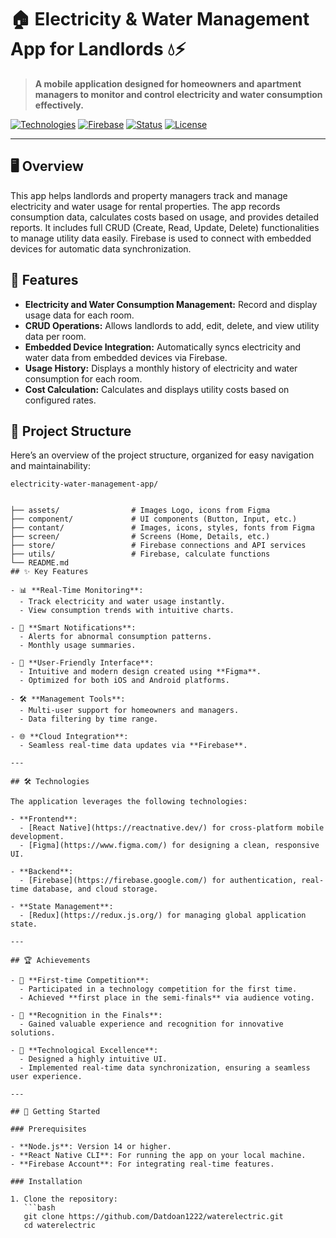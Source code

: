 # 🏠 Electricity & Water Management App for Landlords 💧⚡

> **A mobile application designed for homeowners and apartment managers to monitor and control electricity and water consumption effectively.**

[![Technologies](https://img.shields.io/badge/React%20Native-%5E0.70-blue)](https://reactnative.dev/)
[![Firebase](https://img.shields.io/badge/Firebase-Real--time-orange)](https://firebase.google.com/)
[![Status](https://img.shields.io/badge/status-Completed-success)]()
[![License](https://img.shields.io/badge/license-MIT-blue)](LICENSE)

---
## 🖥️ Overview

This app helps landlords and property managers track and manage electricity and water usage for rental properties. The app records consumption data, calculates costs based on usage, and provides detailed reports. It includes full CRUD (Create, Read, Update, Delete) functionalities to manage utility data easily. Firebase is used to connect with embedded devices for automatic data synchronization.

## 🌟 Features

- **Electricity and Water Consumption Management:** Record and display usage data for each room.
- **CRUD Operations:** Allows landlords to add, edit, delete, and view utility data per room.
- **Embedded Device Integration:** Automatically syncs electricity and water data from embedded devices via Firebase.
- **Usage History:** Displays a monthly history of electricity and water consumption for each room.
- **Cost Calculation:** Calculates and displays utility costs based on configured rates.

## 📂 Project Structure

Here’s an overview of the project structure, organized for easy navigation and maintainability:

```plaintext
electricity-water-management-app/


├── assets/                # Images Logo, icons from Figma
├── component/             # UI components (Button, Input, etc.)
├── contant/               # Images, icons, styles, fonts from Figma
├── screen/                # Screens (Home, Details, etc.)
├── store/                 # Firebase connections and API services
├── utils/                 # Firebase, calculate functions
└── README.md
## ✨ Key Features

- 📊 **Real-Time Monitoring**:
  - Track electricity and water usage instantly.
  - View consumption trends with intuitive charts.

- 🔔 **Smart Notifications**:
  - Alerts for abnormal consumption patterns.
  - Monthly usage summaries.

- 🌟 **User-Friendly Interface**:
  - Intuitive and modern design created using **Figma**.
  - Optimized for both iOS and Android platforms.

- 🛠️ **Management Tools**:
  - Multi-user support for homeowners and managers.
  - Data filtering by time range.

- 🌐 **Cloud Integration**:
  - Seamless real-time data updates via **Firebase**.

---

## 🛠️ Technologies

The application leverages the following technologies:

- **Frontend**:
  - [React Native](https://reactnative.dev/) for cross-platform mobile development.
  - [Figma](https://www.figma.com/) for designing a clean, responsive UI.

- **Backend**:
  - [Firebase](https://firebase.google.com/) for authentication, real-time database, and cloud storage.

- **State Management**:
  - [Redux](https://redux.js.org/) for managing global application state.

---

## 🏆 Achievements

- 🎉 **First-time Competition**:
  - Participated in a technology competition for the first time.
  - Achieved **first place in the semi-finals** via audience voting.

- 🏅 **Recognition in the Finals**:
  - Gained valuable experience and recognition for innovative solutions.

- 🚀 **Technological Excellence**:
  - Designed a highly intuitive UI.
  - Implemented real-time data synchronization, ensuring a seamless user experience.

---

## 🚀 Getting Started

### Prerequisites

- **Node.js**: Version 14 or higher.
- **React Native CLI**: For running the app on your local machine.
- **Firebase Account**: For integrating real-time features.

### Installation

1. Clone the repository:
   ```bash
   git clone https://github.com/Datdoan1222/waterelectric.git
   cd waterelectric
